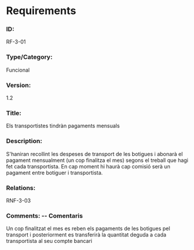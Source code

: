 # Requirements 

### ID: 
RF-3-01

### Type/Category: 
Funcional

### Version: 
1.2

### Title: 
Els transportistes tindràn pagaments mensuals

### Description: 
S'haniran recollint les despeses de transport de les botigues i abonarà el pagament mensualment (un cop finalitza el mes) segons el treball que hagi fet cada transportista. En cap moment hi haurà cap comisió serà un pagament entre botiguer i transportista.

### Relations: 
RNF-3-03

### Comments: -- Comentaris
Un cop finalitzat el mes es reben els pagaments de les botigues pel transport i posteriorment es transferirà la quantitat deguda a cada transportista al seu compte bancari
